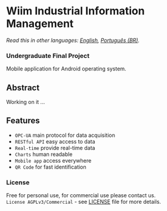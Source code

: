 # Wiim Industrial Information Management
*Read this in other languages: [English](README.md), [Português (BR)](README.pt-BR.md).*

### Undergraduate Final Project
Mobile application for Android operating system.

## Abstract
Working on it ...

## Features
- `OPC-UA` main protocol for data acquisition 
- `RESTful API` easy access to data
- `Real-time` provide real-time data
- `Charts` human readable
- `Mobile app` access everywhere
- `QR Code` for fast identification

### License
Free for personal use, for commercial use please contact us.  
`License AGPLv3/Commercial` - see [LICENSE](LICENSE "License file") file for more details.
